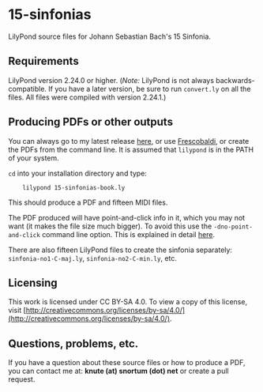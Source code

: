 # 15-sinfonias
LilyPond source files for Johann Sebastian Bach's 15 Sinfonia.

## Requirements
LilyPond version 2.24.0 or higher. (*Note:* LilyPond is not always backwards-compatible.  If you have a later version, be sure to run `convert.ly` on all the files.  All files were compiled with version 2.24.1.)

## Producing PDFs or other outputs
You can always go to my latest release [here](https://github.com/ksnortum/15-sinfonias/releases/latest), or use [Frescobaldi](https://www.frescobaldi.org/), or create the PDFs from the command line.  It is assumed that `lilypond` is in the PATH of your system.

`cd` into your installation directory and type:

        lilypond 15-sinfonias-book.ly

This should produce a PDF and fifteen MIDI files.

The PDF produced will have point-and-click info in it, which you may not want (it makes the file size much bigger).  To avoid this use the `-dno-point-and-click` command line option.  This is explained in detail [here](https://lilypond.org/doc/v2.24/Documentation/usage/command_002dline-usage).

There are also fifteen LilyPond files to create the sinfonia separately: `sinfonia-no1-C-maj.ly`, `sinfonia-no2-C-min.ly`, etc.

## Licensing
This work is licensed under CC BY-SA 4.0. To view a copy of this license, visit [http://creativecommons.org/licenses/by-sa/4.0/](http://creativecommons.org/licenses/by-sa/4.0/).

## Questions, problems, etc.
If you have a question about these source files or how to produce a PDF, you can contact me at: **knute (at) snortum (dot) net** or create a pull request.
